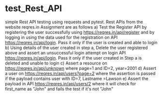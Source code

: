 # test_Rest_API
simple Rest API testing using requests and pytest. Rest APIs from the website reqres.in 
Assignment are as follows
  a) Test the Register API by registering the user successfully using https://reqres.in/api/register and by logging in using the data used for the registration on API        https://reqres.in/api/login. Pass it only if the user is created and able to login
  b) Using details of the user created in step a,  Delete the user registered above and assert an unsuccessful login attempt on login API https://reqres.in/api/login. Pass it only   if the user created in Step a is deleted and unable to login
  c) Assert a resource on https://reqres.in/api/unknown where page=1 and ID=2, year=2001
  d) Assert a user on https://reqres.in/api/users?page=2 where the assertion is passed if the payload contains user with ID=7, Lastname =Lawson
  e) Assert the payload in API https://reqres.in/api/users/2 where it will check for first_name as "John" and fails the test if it's not "John"
